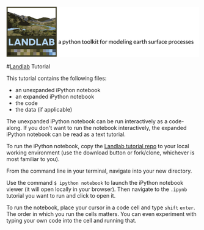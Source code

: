![Landlab header](../landlab_header.png)

#[Landlab](http://landlab.github.io) Tutorial

This tutorial contains the following files:

- an unexpanded iPython notebook
- an expanded iPython notebook
- the code
- the data (if applicable)

The unexpanded iPython notebook can be run interactively as a code-along. If you don't want to run the notebook interactively, the expanded iPython notebook can be read as a text tutorial.

To run the iPython notebook, copy the [Landlab tutorial repo](https://github.com/landlab/tutorials) to your local working environment (use the download button or fork/clone, whichever is most familiar to you).

From the command line in your terminal, navigate into your new directory.

Use the command ``$ ipython notebook`` to launch the iPython notebook viewer (it will open locally in your browser). Then navigate to the ``.ipynb`` tutorial you want to run and click to open it.

To run the notebook, place your cursor in a code cell and type ``shift`` ``enter``. The order in which you run the cells matters. You can even experiment with typing your own code into the cell and running that.
